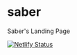 # saber
Saber's Landing Page

[![Netlify Status](https://api.netlify.com/api/v1/badges/20cb947d-d77c-44ca-ab31-d5cd54dff98b/deploy-status)](https://app.netlify.com/sites/sabergg/deploys)
